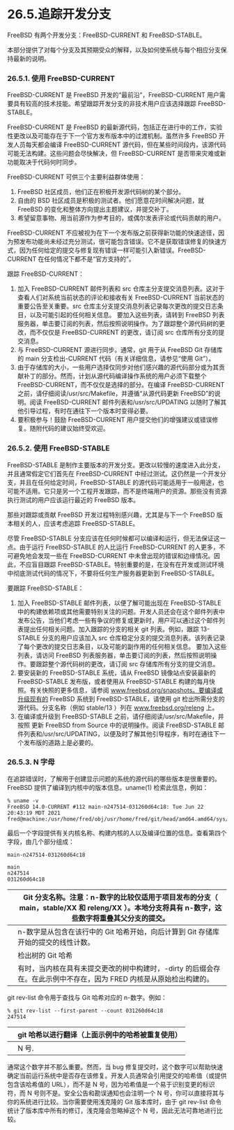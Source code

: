 # 26.5.追踪开发分支


FreeBSD 有两个开发分支：FreeBSD-CURRENT 和 FreeBSD-STABLE。

本部分提供了对每个分支及其预期受众的解释，以及如何使系统与每个相应分支保持最新的说明。

### 26.5.1. 使用 FreeBSD-CURRENT

FreeBSD-CURRENT 是 FreeBSD 开发的“最前沿”，FreeBSD-CURRENT 用户需要具有较高的技术技能。希望跟踪开发分支的非技术用户应该选择跟踪 FreeBSD-STABLE。

FreeBSD-CURRENT 是 FreeBSD 的最新源代码，包括正在进行中的工作，实验性更改以及可能存在于下一个官方发布版本中的过渡机制。虽然许多 FreeBSD 开发人员每天都会编译 FreeBSD-CURRENT 源代码，但在某些时间段内，该源代码可能无法构建。这些问题会尽快解决，但 FreeBSD-CURRENT 是否带来灾难或新功能取决于代码何时同步。

FreeBSD-CURRENT 可供三个主要利益群体使用：

1. FreeBSD 社区成员，他们正在积极开发源代码树的某个部分。
2. 自由的 BSD 社区成员是积极的测试者。他们愿意花时间解决问题，就 FreeBSD 的变化和整体方向提出主题建议，并提交补丁。
3. 希望留意事物、用当前源作为参考目的，或偶尔发表评论或代码贡献的用户。

FreeBSD-CURRENT 不应被视为在下一个发布版之前获得新功能的快速途径，因为预发布功能尚未经过充分测试，很可能包含错误。它不是获取错误修复的快速方式，因为任何给定的提交与修复现有错误一样可能引入新错误。FreeBSD-CURRENT 在任何情况下都不是“官方支持的”。

跟踪 FreeBSD-CURRENT：

1. 加入 FreeBSD-CURRENT 邮件列表和 src 仓库主分支提交消息列表。这对于查看人们对系统当前状态的评论和接收有关 FreeBSD-CURRENT 当前状态的重要公告至关重要。src 仓库主分支提交消息列表记录每次更改的提交日志条目，以及可能引起的任何相关信息。
    要加入这些列表，请转到 FreeBSD 列表服务器，单击要订阅的列表，然后按照说明操作。为了跟踪整个源代码树的更改，而不仅仅是 FreeBSD-CURRENT 的更改，请订阅 src 仓库所有分支的提交消息。
2. 与 FreeBSD-CURRENT 源进行同步。通常，git 用于从 FreeBSD Git 存储库的 main 分支检出-CURRENT 代码（有关详细信息，请参见“使用 Git”）。
3. 由于存储库的大小，一些用户选择仅同步对他们感兴趣的源代码部分或为其贡献补丁的部分。然而，计划从源代码编译操作系统的用户必须下载整个 FreeBSD-CURRENT，而不仅仅是选择的部分。在编译 FreeBSD-CURRENT 之前，请仔细阅读/usr/src/Makefile，并遵循“从源代码更新 FreeBSD”的说明。阅读 FreeBSD-CURRENT 邮件列表和/usr/src/UPDATING 以随时了解其他引导过程，有时在通往下一个版本时变得必要。
4. 要积极参与！鼓励 FreeBSD-CURRENT 用户提交他们的增强建议或错误修复。随附代码的建议始终受欢迎。

### 26.5.2. 使用 FreeBSD-STABLE

FreeBSD-STABLE 是制作主要版本的开发分支。更改以较慢的速度进入此分支，并且通常假定它们首先在 FreeBSD-CURRENT 中经过测试。这仍然是一个开发分支，并且在任何给定时间，FreeBSD-STABLE 的源代码可能适用于一般用途，也可能不适用。它只是另一个工程开发跟踪，而不是终端用户的资源。那些没有资源执行测试的用户应该运行最近的 FreeBSD 版本。

那些对跟踪或贡献 FreeBSD 开发过程特别感兴趣，尤其是与下一个 FreeBSD 版本相关的人，应该考虑追踪 FreeBSD-STABLE。

尽管 FreeBSD-STABLE 分支应该在任何时候都可以编译和运行，但无法保证这一点。由于运行 FreeBSD-STABLE 的人比运行 FreeBSD-CURRENT 的人更多，不可避免地会发现一些在 FreeBSD-CURRENT 中未曾出现的错误和边缘情况。因此，不应盲目跟踪 FreeBSD-STABLE。特别重要的是，在没有在开发或测试环境中彻底测试代码的情况下，不要将任何生产服务器更新到 FreeBSD-STABLE。

要跟踪 FreeBSD-STABLE：

1. 加入 FreeBSD-STABLE 邮件列表，以便了解可能出现在 FreeBSD-STABLE 中的构建依赖项或其他需要特别关注的问题。开发人员还会在这个邮件列表中发布公告，当他们考虑一些有争议的修复或更新时，用户可以通过这个邮件列表提出任何相关问题。加入跟踪的分支的相关 git 列表。例如，跟踪 13-STABLE 分支的用户应该加入 src 仓库稳定分支的提交消息列表。该列表记录了每个更改的提交日志条目，以及可能的副作用的任何相关信息。
    要加入这些列表，请访问 FreeBSD 列表服务器，单击要订阅的列表，然后按照说明操作。要跟踪整个源代码树的更改，请订阅 src 存储库所有分支的提交消息。
2. 要安装新的 FreeBSD-STABLE 系统，请从 FreeBSD 镜像站点安装最新的 FreeBSD-STABLE 发布版，或者使用从 FreeBSD-STABLE 构建的每月快照。有关快照的更多信息，请参阅 www.freebsd.org/snapshots。要编译或升级现有的 FreeBSD 系统到 FreeBSD-STABLE，请使用 git 检出所需分支的源代码。分支名称（例如 stable/13 ）列在 www.freebsd.org/releng 上。
3. 在编译或升级到 FreeBSD-STABLE 之前，请仔细阅读/usr/src/Makefile，并按照 更新 FreeBSD from Source 中的说明操作。阅读 FreeBSD-STABLE 邮件列表和/usr/src/UPDATING，以便及时了解其他引导程序，有时在通往下一个发布版的道路上是必要的。

### 26.5.3. N 字母

在追踪错误时，了解用于创建显示问题的系统的源代码的哪些版本是很重要的。FreeBSD 提供了编译到内核中的版本信息。uname(1) 检索此信息，例如：

```
% uname -v
FreeBSD 14.0-CURRENT #112 main-n247514-031260d64c18: Tue Jun 22 20:43:19 MDT 2021     fred@machine:/usr/home/fred/obj/usr/home/fred/git/head/amd64.amd64/sys/FRED
```

最后一个字段提供有关内核名称、构建内核的人以及编译位置的信息。查看第四个字段，由几个部分组成：

```
main-n247514-031260d64c18

main
n247514
031260d64c18

```

|  | Git 分支名称。注意：n-数字的比较仅适用于项目发布的分支（ main，stable/XX 和 releng/XX ）。本地分支将具有 n-数字，这些数字将重叠其父分支的提交。|
| -- | --------------------------------------------------------------------------------------------------------------------------------------------------- |
|  | n-数字是从包含在该行中的 Git 哈希开始，向后计算到 Git 存储库开始的提交的线性计数。                                                 |
|  | 检出树的 Git 哈希                                                                                                                                 |
|  | 有时，当内核在具有未提交更改的树中构建时，-dirty 的后缀会存在。在此示例中不存在，因为 FRED 内核是从原始检出构建的。               |

git rev-list 命令用于查找与 Git 哈希对应的 n-数字。例如：

```
% git rev-list --first-parent --count 031260d64c18 
247514 
```

|  | git 哈希以进行翻译（上面示例中的哈希被重复使用） |
| -- | -------------------------------------------------- |
|  | N 号.                                            |

通常这个数字并不那么重要。然而，当 bug 修复提交时，这个数字可以帮助快速确定当前运行系统中是否存在该修复。开发人员通常会引用提交的哈希值（或提供包含该哈希值的 URL），而不是 N 号，因为哈希值是一个易于识别变更的标识符，而 N 号则不是。安全公告和勘误通知也会注明一个 N 号，你可以直接将其与你的系统进行比较。当你需要使用浅克隆的 Git 版本库时，由于 git rev-list 命令统计了版本库中所有的修订，浅克隆会忽略掉这个 N 号，因此无法可靠地进行比较。
